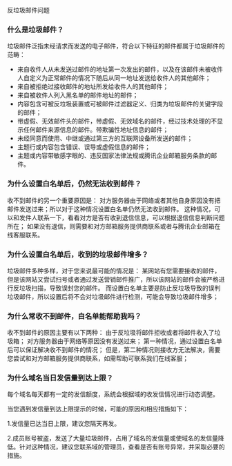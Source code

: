 反垃圾邮件问题

### 什么是垃圾邮件？

垃圾邮件泛指未经请求而发送的电子邮件，符合以下特征的邮件都属于垃圾邮件的范畴：

- 来自收件人从未发送过邮件的地址第一次发出的邮件，以及在该邮件未被收件人自定义为正常邮件的情况下随后从同一地址发送给收件人的其他邮件；
- 来自被拒绝过接收邮件的地址所发给收件人的其他邮件；
- 来自被收件人列入黑名单的邮件地址的邮件；
- 内容包含可被反垃圾装置或可被邮件过滤器定义、归类为垃圾邮件的关键字段的邮件；
- 带虚假、无效邮件头的邮件，带虚假、无效域名的邮件，经过技术处理的不显示任何邮件来源信息的邮件。带欺骗性地址信息的邮件；
- 未经同意而使用、中继或通过第三方的互联网设备所发送的邮件；
- 主题行或内容包含错误、误导或虚假信息的邮件；
- 主题或内容带敏感字眼的、违反国家法律法规或腾讯企业邮箱服务条款的邮件。



### 为什么设置白名单后，仍然无法收到邮件？

收不到邮件的另一个重要原因是：
对方服务器由于网络或者其他自身原因没有把邮件发送过来；所以对于这种情况设置白名单仍然无法收到邮件。
这种情况，可以和发件人联系一下，看看对方是否有收到退信信息，可以根据退信信息判断问题所在；
如果没有退信，则需要和对方邮箱服务提供商联系或者与腾讯企业邮箱在线客服联系。

### 为什么设置白名单后，收到的垃圾邮件增多？
垃圾邮件多种多样，对于您来说最可能的情况是：
某网站有您需要接收的邮件，但是该网站又尝试扫号或者通过发送营销邮件推广，所以该网站的邮件会被严格进行反垃圾扫描，导致误封您的邮件。
而设置白名单主要是防止反垃圾导致的误判垃圾邮件，所以设置后将不会对垃圾邮件进行检测，可能会导致垃圾邮件增多；

### 为什么常收不到邮件，白名单能帮助我吗？
收不到邮件的原因主要有以下两种：
由于反垃圾将邮件拒收或者将邮件收入了垃圾箱；
对方服务器由于网络等原因没有发送过来；
第一种情况，通过设置白名单后可以保证解决收不到邮件的情况；
但是，第二种情况则接收方无法解决，需要您尝试和对方邮箱服务提供商联系，如需帮助可联系我们在线客服；

### 为什么域名当日发信量到达上限？

每个域名每天都有一定的发信额度，系统会根据域的收发信情况进行动态调整。

当您遇到发信量到达上限提示的时候，可能的原因和相应措施如下：

1.发信量已达当日上限，建议您隔天再发。

2.成员账号被盗，发送了大量垃圾邮件，占用了域名的发信量或使域名的发信量降低。针对这种情况，建议您联系域的管理员，查看是否有账号异常，并采取必要的措施。



